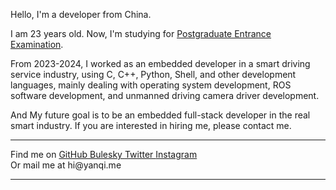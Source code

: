 Hello, I'm a developer from China.<br>

I am 23 years old. Now, I'm studying for [Postgraduate Entrance Examination](https://github.com/yanqi1711/pee).<br>

From 2023-2024, I worked as an embedded developer in a smart driving service industry, using C, C++, Python, Shell, and other development languages, mainly dealing with operating system development, ROS software development, and unmanned driving camera driver development.<br>

And My future goal is to be an embedded full-stack developer in the real smart industry. If you are interested in hiring me, please contact me.

---

<p>
  <span class="inline-block mr-1.5 mb-2">Find me on</span>
  <span class="inline-flex flex-wrap gap-2 op-75 hover:op-100">
    <a
      href="https://github.com/yanqi1711"
      target="_blank"
      aria-label="Find me on GitHub (external link)"
    >
      <span i-simple-icons-github></span> GitHub
    </a>
    <a
      href="https://github.com/yanqi1711"
      target="_blank"
      aria-label="Find me on GitHub (external link)"
    >
      <span i-ri-bluesky-fill></span> Bulesky
    </a>
    <a
      href="https://x.com/yanqi1712"
      target="_blank"
      aria-label="Find me on Twitter (external link)"
    >
      <span i-ri-twitter-x-fill></span> Twitter
    </a>
    <a
      href="https://www.instagram.com/yanqi1711/"
      target="_blank"
      aria-label="Find me on Instagram (external link)"
    >
      <span i-simple-icons-instagram></span> Instagram
    </a>
  </span><br>
  Or mail me at hi@yanqi.me
</p>


---
